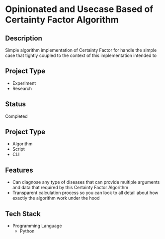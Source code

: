 # Opinionated and Usecase Based of Certainty Factor Algorithm

## Description

  Simple algorithm implementation of Certainty Factor for handle the simple case that tightly coupled to the context of this implementation intended to

## Project Type
- Experiment
- Research

## Status
Completed

## Project Type
- Algorithm
- Script
- CLI

## Features
- Can diagnose any type of diseases that can provide multiple arguments and data that required by this Certainty Factor Algorithm
- Transparent calculation process so you can look to all detail about how exactly the algorithm work under the hood

## Tech Stack
- Programming Language
  - Python
